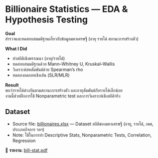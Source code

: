 # Billionaire Statistics — EDA & Hypothesis Testing

**Goal**  
สำรวจและทดสอบสมมติฐานเกี่ยวกับข้อมูลมหาเศรษฐี (อายุ รายได้ สถานะการสร้างตัว)

**What I Did**  
- ทำสถิติเชิงพรรณนา (อายุ/รายได้)  
- ทดสอบสมมติฐานด้วย Mann–Whitney U, Kruskal–Wallis  
- วิเคราะห์สหสัมพันธ์ด้วย Spearman’s rho  
- ทดลองถดถอยเชิงเส้น (SLR/MLR)

**Result**  
พบว่ารายได้ต่างกันตามสถานะการสร้างตัว และอายุสัมพันธ์กับรายได้เล็กน้อย  
งานนี้ช่วยฝึกการใช้ Nonparametric test และการวิเคราะห์เชิงสถิติจริง

## Dataset
- Source file: [billionaires.xlsx](./billionaires.xlsx) — Dataset สถิติของมหาเศรษฐี (อายุ, รายได้, เพศ, ประเภทกิจการ ฯลฯ)
- Note: ใช้ในการทำ Descriptive Stats, Nonparametric Tests, Correlation, Regression
 


📄 **รายงาน:** [bill-stat.pdf](./bill-stat.pdf)
